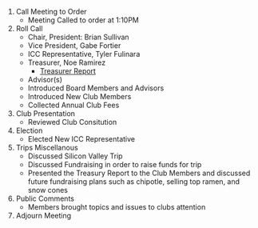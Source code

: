 1. Call Meeting to Order
    * Meeting Called to order at 1:10PM
2. Roll Call
    * Chair, President: Brian Sullivan
    * Vice President, Gabe Fortier
    * ICC Representative, Tyler Fulinara
    * Treasurer, Noe Ramirez
        - [Treasurer Report](https://docs.google.com/spreadsheets/d/1sJV4oCbnSzftXGi_gWaNpjXHrzWlW2MLvBfCd8kbTWQ/edit?usp=sharing)
    * Advisor(s)
    * Introduced Board Members and Advisors
    * Introduced New Club Members
    * Collected Annual Club Fees
3. Club Presentation
    * Reviewed Club Consitution
4. Election
    * Elected New ICC Representative
5. Trips Miscellanous
    * Discussed Silicon Valley Trip
    * Discussed Fundraising in order to raise funds for trip
    * Presented the Treasury Report to the Club Members and discussed future fundraising plans such as chipotle, selling top ramen, and snow cones
6. Public Comments
    * Members brought topics and issues to clubs attention
7. Adjourn Meeting
